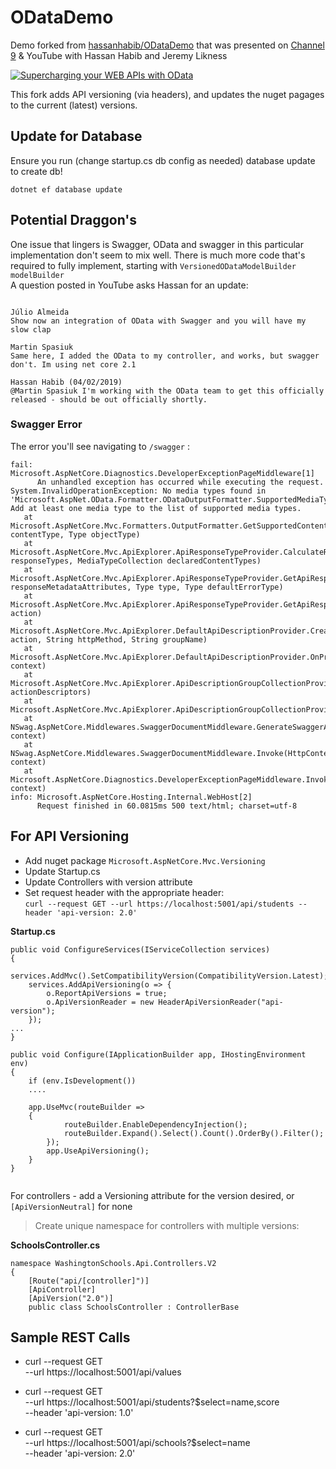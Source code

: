 ﻿# ODataDemo

Demo forked from [hassanhabib/ODataDemo](https://github.com/hassanhabib/ODataDemo) that was presented on [Channel 9](https://channel9.msdn.com/Shows/On-NET/Supercharging-your-Web-APIs-with-OData-and-ASPNET-Core) & YouTube with Hassan Habib and Jeremy Likness

[![Supercharging your WEB APIs with OData](https://img.youtube.com/vi/ZCDWUBOJ5FU/0.jpg)](https://www.youtube.com/watch?v=ZCDWUBOJ5FU)

This fork adds API versioning (via headers), and updates the nuget pagages to the current (latest) versions.

## Update for Database
Ensure you run (change startup.cs db config as needed) database update to create db!

`dotnet ef database update`

## Potential Draggon's 
One issue that lingers is Swagger, OData and swagger in this particular implementation don't seem to mix well.
There is much more code that's required to fully implement, starting with `VersionedODataModelBuilder modelBuilder`  
A question posted in YouTube asks Hassan for an update:

```

Júlio Almeida
Show now an integration of OData with Swagger and you will have my slow clap﻿

Martin Spasiuk
Same here, I added the OData to my controller, and works, but swagger don't. Im using net core 2.1﻿

Hassan Habib (04/02/2019)
@Martin Spasiuk I'm working with the OData team to get this officially released - should be out officially shortly.﻿

```

### Swagger Error 
The error you'll see navigating to `/swagger` :
```
fail: Microsoft.AspNetCore.Diagnostics.DeveloperExceptionPageMiddleware[1]
      An unhandled exception has occurred while executing the request.
System.InvalidOperationException: No media types found in 'Microsoft.AspNet.OData.Formatter.ODataOutputFormatter.SupportedMediaTypes'. Add at least one media type to the list of supported media types.
   at Microsoft.AspNetCore.Mvc.Formatters.OutputFormatter.GetSupportedContentTypes(String contentType, Type objectType)
   at Microsoft.AspNetCore.Mvc.ApiExplorer.ApiResponseTypeProvider.CalculateResponseFormats(ICollection`1 responseTypes, MediaTypeCollection declaredContentTypes)
   at Microsoft.AspNetCore.Mvc.ApiExplorer.ApiResponseTypeProvider.GetApiResponseTypes(IReadOnlyList`1 responseMetadataAttributes, Type type, Type defaultErrorType)
   at Microsoft.AspNetCore.Mvc.ApiExplorer.ApiResponseTypeProvider.GetApiResponseTypes(ControllerActionDescriptor action)
   at Microsoft.AspNetCore.Mvc.ApiExplorer.DefaultApiDescriptionProvider.CreateApiDescription(ControllerActionDescriptor action, String httpMethod, String groupName)
   at Microsoft.AspNetCore.Mvc.ApiExplorer.DefaultApiDescriptionProvider.OnProvidersExecuting(ApiDescriptionProviderContext context)
   at Microsoft.AspNetCore.Mvc.ApiExplorer.ApiDescriptionGroupCollectionProvider.GetCollection(ActionDescriptorCollection actionDescriptors)
   at Microsoft.AspNetCore.Mvc.ApiExplorer.ApiDescriptionGroupCollectionProvider.get_ApiDescriptionGroups()
   at NSwag.AspNetCore.Middlewares.SwaggerDocumentMiddleware.GenerateSwaggerAsync(HttpContext context)
   at NSwag.AspNetCore.Middlewares.SwaggerDocumentMiddleware.Invoke(HttpContext context)
   at Microsoft.AspNetCore.Diagnostics.DeveloperExceptionPageMiddleware.Invoke(HttpContext context)
info: Microsoft.AspNetCore.Hosting.Internal.WebHost[2]
      Request finished in 60.0815ms 500 text/html; charset=utf-8
```
## For API Versioning

* Add nuget package `Microsoft.AspNetCore.Mvc.Versioning`
* Update Startup.cs
* Update Controllers with version attribute
* Set request header with the appropriate header:   
  `curl --request GET --url https://localhost:5001/api/students --header 'api-version: 2.0' `

**Startup.cs**

```
public void ConfigureServices(IServiceCollection services)
{
	services.AddMvc().SetCompatibilityVersion(CompatibilityVersion.Latest);
    services.AddApiVersioning(o => {
        o.ReportApiVersions = true;
        o.ApiVersionReader = new HeaderApiVersionReader("api-version");
    });
...
}

public void Configure(IApplicationBuilder app, IHostingEnvironment env)
{
    if (env.IsDevelopment())
    ....

    app.UseMvc(routeBuilder =>
    {
            routeBuilder.EnableDependencyInjection();
            routeBuilder.Expand().Select().Count().OrderBy().Filter();
        });
        app.UseApiVersioning();
    }
}
		
```

For controllers - add a Versioning attribute for the version desired, or `[ApiVersionNeutral]` for none
> Create unique namespace for controllers with multiple versions:

**SchoolsController.cs**
```
namespace WashingtonSchools.Api.Controllers.V2
{
    [Route("api/[controller]")]
    [ApiController]
    [ApiVersion("2.0")]
    public class SchoolsController : ControllerBase
```

## Sample REST Calls

* curl --request GET \
  --url https://localhost:5001/api/values 

* curl --request GET \
  --url https://localhost:5001/api/students?$select=name,score \
  --header 'api-version: 1.0' 

* curl --request GET \
  --url https://localhost:5001/api/schools?$select=name \
  --header 'api-version: 2.0' 
